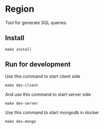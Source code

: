 # Region
Tool for generate SQL queries.

## Install
````shell script
make install
````
## Run for development
Use this command to start client side
````shell script
make dev-client
````

And use this command to start server side
````shell script
make dev-server
````

Use this command to start mongodb in docker
````shell script
make dev-mongo
````